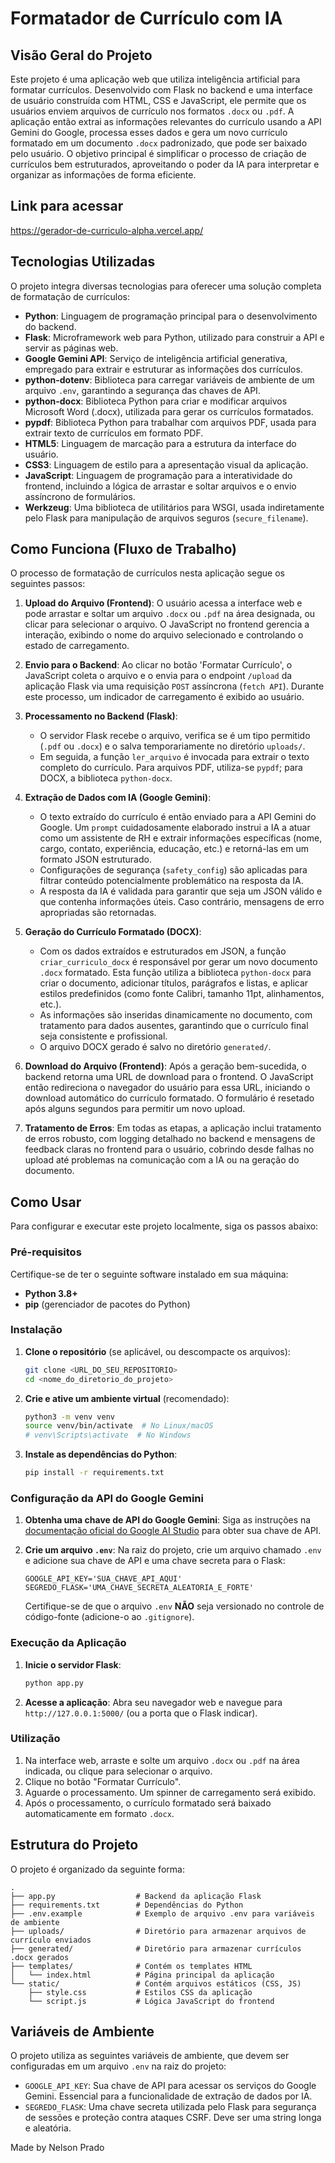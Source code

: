 # Formatador de Currículo com IA

## Visão Geral do Projeto

Este projeto é uma aplicação web que utiliza inteligência artificial para formatar currículos. Desenvolvido com Flask no backend e uma interface de usuário construída com HTML, CSS e JavaScript, ele permite que os usuários enviem arquivos de currículo nos formatos `.docx` ou `.pdf`. A aplicação então extrai as informações relevantes do currículo usando a API Gemini do Google, processa esses dados e gera um novo currículo formatado em um documento `.docx` padronizado, que pode ser baixado pelo usuário. O objetivo principal é simplificar o processo de criação de currículos bem estruturados, aproveitando o poder da IA para interpretar e organizar as informações de forma eficiente.

## Link para acessar 
https://gerador-de-curriculo-alpha.vercel.app/

## Tecnologias Utilizadas

O projeto integra diversas tecnologias para oferecer uma solução completa de formatação de currículos:

*   **Python**: Linguagem de programação principal para o desenvolvimento do backend.
*   **Flask**: Microframework web para Python, utilizado para construir a API e servir as páginas web.
*   **Google Gemini API**: Serviço de inteligência artificial generativa, empregado para extrair e estruturar as informações dos currículos.
*   **python-dotenv**: Biblioteca para carregar variáveis de ambiente de um arquivo `.env`, garantindo a segurança das chaves de API.
*   **python-docx**: Biblioteca Python para criar e modificar arquivos Microsoft Word (.docx), utilizada para gerar os currículos formatados.
*   **pypdf**: Biblioteca Python para trabalhar com arquivos PDF, usada para extrair texto de currículos em formato PDF.
*   **HTML5**: Linguagem de marcação para a estrutura da interface do usuário.
*   **CSS3**: Linguagem de estilo para a apresentação visual da aplicação.
*   **JavaScript**: Linguagem de programação para a interatividade do frontend, incluindo a lógica de arrastar e soltar arquivos e o envio assíncrono de formulários.
*   **Werkzeug**: Uma biblioteca de utilitários para WSGI, usada indiretamente pelo Flask para manipulação de arquivos seguros (`secure_filename`).




## Como Funciona (Fluxo de Trabalho)

O processo de formatação de currículos nesta aplicação segue os seguintes passos:

1.  **Upload do Arquivo (Frontend)**: O usuário acessa a interface web e pode arrastar e soltar um arquivo `.docx` ou `.pdf` na área designada, ou clicar para selecionar o arquivo. O JavaScript no frontend gerencia a interação, exibindo o nome do arquivo selecionado e controlando o estado de carregamento.

2.  **Envio para o Backend**: Ao clicar no botão 'Formatar Currículo', o JavaScript coleta o arquivo e o envia para o endpoint `/upload` da aplicação Flask via uma requisição `POST` assíncrona (`fetch API`). Durante este processo, um indicador de carregamento é exibido ao usuário.

3.  **Processamento no Backend (Flask)**:
    *   O servidor Flask recebe o arquivo, verifica se é um tipo permitido (`.pdf` ou `.docx`) e o salva temporariamente no diretório `uploads/`.
    *   Em seguida, a função `ler_arquivo` é invocada para extrair o texto completo do currículo. Para arquivos PDF, utiliza-se `pypdf`; para DOCX, a biblioteca `python-docx`.

4.  **Extração de Dados com IA (Google Gemini)**:
    *   O texto extraído do currículo é então enviado para a API Gemini do Google. Um `prompt` cuidadosamente elaborado instrui a IA a atuar como um assistente de RH e extrair informações específicas (nome, cargo, contato, experiência, educação, etc.) e retorná-las em um formato JSON estruturado.
    *   Configurações de segurança (`safety_config`) são aplicadas para filtrar conteúdo potencialmente problemático na resposta da IA.
    *   A resposta da IA é validada para garantir que seja um JSON válido e que contenha informações úteis. Caso contrário, mensagens de erro apropriadas são retornadas.

5.  **Geração do Currículo Formatado (DOCX)**:
    *   Com os dados extraídos e estruturados em JSON, a função `criar_curriculo_docx` é responsável por gerar um novo documento `.docx` formatado. Esta função utiliza a biblioteca `python-docx` para criar o documento, adicionar títulos, parágrafos e listas, e aplicar estilos predefinidos (como fonte Calibri, tamanho 11pt, alinhamentos, etc.).
    *   As informações são inseridas dinamicamente no documento, com tratamento para dados ausentes, garantindo que o currículo final seja consistente e profissional.
    *   O arquivo DOCX gerado é salvo no diretório `generated/`.

6.  **Download do Arquivo (Frontend)**: Após a geração bem-sucedida, o backend retorna uma URL de download para o frontend. O JavaScript então redireciona o navegador do usuário para essa URL, iniciando o download automático do currículo formatado. O formulário é resetado após alguns segundos para permitir um novo upload.

7.  **Tratamento de Erros**: Em todas as etapas, a aplicação inclui tratamento de erros robusto, com logging detalhado no backend e mensagens de feedback claras no frontend para o usuário, cobrindo desde falhas no upload até problemas na comunicação com a IA ou na geração do documento.




## Como Usar

Para configurar e executar este projeto localmente, siga os passos abaixo:

### Pré-requisitos

Certifique-se de ter o seguinte software instalado em sua máquina:

*   **Python 3.8+**
*   **pip** (gerenciador de pacotes do Python)

### Instalação

1.  **Clone o repositório** (se aplicável, ou descompacte os arquivos):
    ```bash
    git clone <URL_DO_SEU_REPOSITORIO>
    cd <nome_do_diretorio_do_projeto>
    ```

2.  **Crie e ative um ambiente virtual** (recomendado):
    ```bash
    python3 -m venv venv
    source venv/bin/activate  # No Linux/macOS
    # venv\Scripts\activate  # No Windows
    ```

3.  **Instale as dependências do Python**:
    ```bash
    pip install -r requirements.txt
    ```
    
### Configuração da API do Google Gemini

1.  **Obtenha uma chave de API do Google Gemini**: Siga as instruções na [documentação oficial do Google AI Studio](https://ai.google.dev/) para obter sua chave de API.

2.  **Crie um arquivo `.env`**: Na raiz do projeto, crie um arquivo chamado `.env` e adicione sua chave de API e uma chave secreta para o Flask:
    ```
    GOOGLE_API_KEY='SUA_CHAVE_API_AQUI'
    SEGREDO_FLASK='UMA_CHAVE_SECRETA_ALEATORIA_E_FORTE'
    ```
    Certifique-se de que o arquivo `.env` **NÃO** seja versionado no controle de código-fonte (adicione-o ao `.gitignore`).

### Execução da Aplicação

1.  **Inicie o servidor Flask**:
    ```bash
    python app.py
    ```

2.  **Acesse a aplicação**: Abra seu navegador web e navegue para `http://127.0.0.1:5000/` (ou a porta que o Flask indicar).

### Utilização

1.  Na interface web, arraste e solte um arquivo `.docx` ou `.pdf` na área indicada, ou clique para selecionar o arquivo.
2.  Clique no botão "Formatar Currículo".
3.  Aguarde o processamento. Um spinner de carregamento será exibido.
4.  Após o processamento, o currículo formatado será baixado automaticamente em formato `.docx`.




## Estrutura do Projeto

O projeto é organizado da seguinte forma:

```
.  
├── app.py                  # Backend da aplicação Flask
├── requirements.txt        # Dependências do Python
├── .env.example            # Exemplo de arquivo .env para variáveis de ambiente
├── uploads/                # Diretório para armazenar arquivos de currículo enviados
├── generated/              # Diretório para armazenar currículos .docx gerados
├── templates/              # Contém os templates HTML
│   └── index.html          # Página principal da aplicação
└── static/                 # Contém arquivos estáticos (CSS, JS)
    ├── style.css           # Estilos CSS da aplicação
    └── script.js           # Lógica JavaScript do frontend
```




## Variáveis de Ambiente

O projeto utiliza as seguintes variáveis de ambiente, que devem ser configuradas em um arquivo `.env` na raiz do projeto:

*   `GOOGLE_API_KEY`: Sua chave de API para acessar os serviços do Google Gemini. Essencial para a funcionalidade de extração de dados por IA.
*   `SEGREDO_FLASK`: Uma chave secreta utilizada pelo Flask para segurança de sessões e proteção contra ataques CSRF. Deve ser uma string longa e aleatória.


Made by Nelson Prado 


